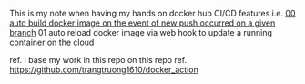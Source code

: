 This is my note when having my hands on docker hub CI/CD features 
i.e. 
[00 auto build docker image on the event of new push occurred on a given branch](./doc/00.autobuild-dockerimage-onbranchnewpush/readme.md)
01 auto reload docker image via web hook to update a running container on the cloud

ref. 
I base my work in this repo on this repo ref. https://github.com/trangtruong1610/docker_action
